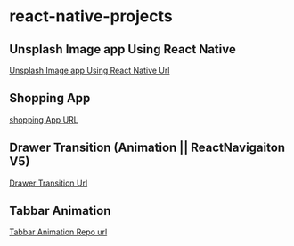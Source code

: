 # react-native-projects


## Unsplash Image app Using React Native
[Unsplash Image app Using React Native Url](https://github.com/adityakmr7/image-app-react-native)

## Shopping App 
[shopping App URL](https://github.com/adityakmr7/shopping-app-react-native)

## Drawer Transition (Animation || ReactNavigaiton V5)
[Drawer Transition Url](https://github.com/adityakmr7/drawer-transition-react-native)

## Tabbar Animation
[Tabbar Animation Repo url](https://github.com/adityakmr7/tabbar-animation-react-native)
